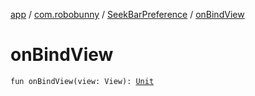 [app](../../index.md) / [com.robobunny](../index.md) / [SeekBarPreference](index.md) / [onBindView](.)

# onBindView

`fun onBindView(view: View): `[`Unit`](https://kotlinlang.org/api/latest/jvm/stdlib/kotlin/-unit/index.html)